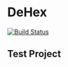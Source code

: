 # DeHex


[![Build Status](https://travis-ci.org/stormogulen/dehex.svg?branch=master)](https://travis-ci.org/stormogulen/dehex)

## Test Project
